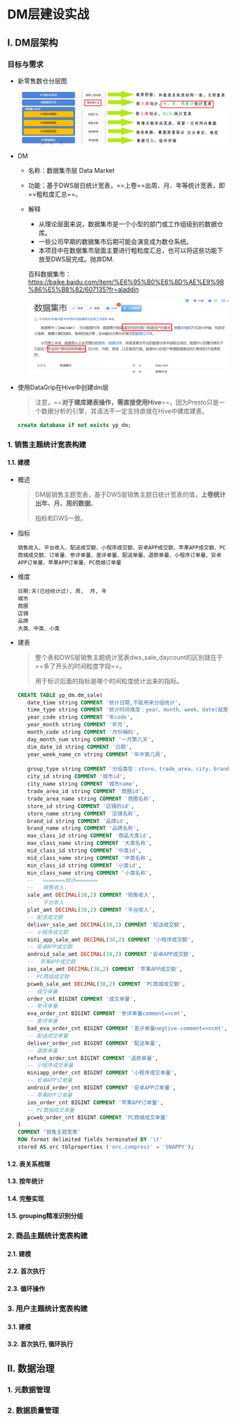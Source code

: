 # DM层建设实战

## I. DM层架构

### 目标与需求

- 新零售数仓分层图

  ![image-20211017084052778](assets/image-20211017084052778.png)

- DM

  - 名称：数据集市层 Data Market

  - 功能：基于DWS层日统计宽表，==上卷==出周、月、年等统计宽表，即==粗粒度汇总==。

  - 解释

    - 从理论层面来说，数据集市是一个小型的部门或工作组级别的数据仓库。
    - 一些公司早期的数据集市后期可能会演变成为数仓系统。
    - 本项目中在数据集市层面主要进行粗粒度汇总，也可以将这些功能下放至DWS层完成。抛弃DM.

    百科数据集市：https://baike.baidu.com/item/%E6%95%B0%E6%8D%AE%E9%9B%86%E5%B8%82/607135?fr=aladdin

    ![image-20211204134827255](assets/image-20211204134827255.png)

- 使用DataGrip在Hive中创建dm层

  > 注意，==**对于建库建表操作，需直接使用Hive**==，因为Presto只是一个数据分析的引擎，其语法不一定支持直接在Hive中建库建表。

  ```sql
  create database if not exists yp_dm;
  ```

### 1. 销售主题统计宽表构建

#### 1.1. 建模

- 概述

  > DM层销售主题宽表，基于DWS层销售主题日统计宽表的值，**上卷统计出年、月、周的数据**。
  >
  > 指标和DWS一致。

- 指标

  ```properties
  销售收入、平台收入、配送成交额、小程序成交额、安卓APP成交额、苹果APP成交额、PC商城成交额、订单量、参评单量、差评单量、配送单量、退款单量、小程序订单量、安卓APP订单量、苹果APP订单量、PC商城订单量
  ```

- 维度

  ```properties
  日期:天(已经统计过), 周,  月, 年
  城市
  商圈
  店铺
  品牌
  大类、中类、小类
  ```

- 建表

  > 整个表和DWS层销售主题统计宽表dws_sale_daycount的区别就在于==多了开头的时间粒度字段==。
  >
  > 用于标识后面的指标是哪个时间粒度统计出来的指标。

  ```sql
  CREATE TABLE yp_dm.dm_sale(
     date_time string COMMENT '统计日期,不能用来分组统计',
     time_type string COMMENT '统计时间维度：year、month、week、date(就是天day)',
     year_code string COMMENT '年code',
     year_month string COMMENT '年月',
     month_code string COMMENT '月份编码', 
     day_month_num string COMMENT '一月第几天', 
     dim_date_id string COMMENT '日期',
     year_week_name_cn string COMMENT '年中第几周',
     
     group_type string COMMENT '分组类型：store，trade_area，city，brand，min_class，mid_class，max_class，all',
     city_id string COMMENT '城市id',
     city_name string COMMENT '城市name',
     trade_area_id string COMMENT '商圈id',
     trade_area_name string COMMENT '商圈名称',
     store_id string COMMENT '店铺的id',
     store_name string COMMENT '店铺名称',
     brand_id string COMMENT '品牌id',
     brand_name string COMMENT '品牌名称',
     max_class_id string COMMENT '商品大类id',
     max_class_name string COMMENT '大类名称',
     mid_class_id string COMMENT '中类id', 
     mid_class_name string COMMENT '中类名称',
     min_class_id string COMMENT '小类id', 
     min_class_name string COMMENT '小类名称',
     --   =======统计=======
     --   销售收入
     sale_amt DECIMAL(38,2) COMMENT '销售收入',
     --   平台收入
     plat_amt DECIMAL(38,2) COMMENT '平台收入',
     -- 配送成交额
     deliver_sale_amt DECIMAL(38,2) COMMENT '配送成交额',
     -- 小程序成交额
     mini_app_sale_amt DECIMAL(38,2) COMMENT '小程序成交额',
     -- 安卓APP成交额
     android_sale_amt DECIMAL(38,2) COMMENT '安卓APP成交额',
     --  苹果APP成交额
     ios_sale_amt DECIMAL(38,2) COMMENT '苹果APP成交额',
     -- PC商城成交额
     pcweb_sale_amt DECIMAL(38,2) COMMENT 'PC商城成交额',
     -- 成交单量
     order_cnt BIGINT COMMENT '成交单量',
     -- 参评单量
     eva_order_cnt BIGINT COMMENT '参评单量comment=>cmt',
     -- 差评单量
     bad_eva_order_cnt BIGINT COMMENT '差评单量negtive-comment=>ncmt',
     -- 配送成交单量
     deliver_order_cnt BIGINT COMMENT '配送单量',
     -- 退款单量
     refund_order_cnt BIGINT COMMENT '退款单量',
     -- 小程序成交单量
     miniapp_order_cnt BIGINT COMMENT '小程序成交单量',
     -- 安卓APP订单量
     android_order_cnt BIGINT COMMENT '安卓APP订单量',
     -- 苹果APP订单量
     ios_order_cnt BIGINT COMMENT '苹果APP订单量',
     -- PC商城成交单量
     pcweb_order_cnt BIGINT COMMENT 'PC商城成交单量'
  )
  COMMENT '销售主题宽表' 
  ROW format delimited fields terminated BY '\t' 
  stored AS orc tblproperties ('orc.compress' = 'SNAPPY');
  ```

#### 1.2. 表关系梳理



#### 1.3. 按年统计



#### 1.4. 完整实现



#### 1.5. grouping精准识别分组



### 2. 商品主题统计宽表构建

#### 2.1. 建模



#### 2.2. 首次执行



#### 2.3. 循环操作



### 3. 用户主题统计宽表构建

#### 3.1. 建模



#### 3.2. 首次执行, 循环执行



## II. 数据治理

### 1. 元数据管理



### 2. 数据质量管理



